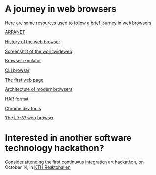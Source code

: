 # A journey in web browsers

Here are some resources used to follow a brief journey in web browsers

[ARPANET](https://en.wikipedia.org/wiki/ARPANET)

[History of the web browser](https://en.wikipedia.org/wiki/History_of_the_web_browser)

[Screenshot of the worldwideweb](https://www.w3.org/History/1994/WWW/Journals/CACM/screensnap2_24c.gif)

[Browser emulator](http://dejavu.org/emulator.htm)

[CLI browser](http://line-mode.cern.ch/www/hypertext/WWW/People.html)

[The first web page](http://info.cern.ch/hypertext/WWW/TheProject.html)

[Architecture of modern browsers](https://cryptpad.fr/whiteboard/#/2/whiteboard/view/TYTOqui8KXxA-68Z5fonkmvgSd2+-DSr6PiieL8CvLg/embed/present/) 

[HAR format](https://w3c.github.io/web-performance/specs/HAR/Overview.html#sec-object-types-cookies)

[Chrome dev tools](https://chromedevtools.github.io/devtools-protocol/tot/DOM)

[The L3-37 web browser](https://github.com/Jacarte/L3-37-Browser/releases)

# Interested in another software technology hackathon?

Consider attending the [first continuous integration art hackathon](https://castor-software-days-2019.github.io/ci_art_hackathon), on October 14, in [KTH Reaktohallen](https://www.r1.kth.se/)
